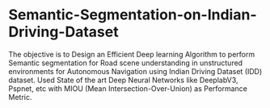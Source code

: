 # Semantic-Segmentation-on-Indian-Driving-Dataset
The objective is to Design an Efficient Deep learning Algorithm to perform Semantic segmentation for Road scene understanding in unstructured environments for Autonomous Navigation using Indian Driving Dataset (IDD) dataset.
Used State of the art Deep Neural Networks like DeeplabV3, Pspnet, etc with MIOU (Mean Intersection-Over-Union) as Performance Metric.
